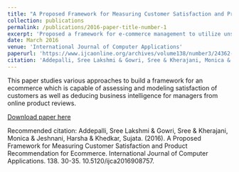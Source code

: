 ```yaml
---
title: "A Proposed Framework for Measuring Customer Satisfaction and Product Recommendation for Ecommerce"
collection: publications
permalink: /publications/2016-paper-title-number-1
excerpt: 'Proposed a framework for e-commerce management to utilize unstructured text reviews of products for aspect analysis to derive insights and recommend products using those insights utilizing Natural Language Processing.'
date: March 2016
venue: 'International Journal of Computer Applications'
paperurl: 'https://www.ijcaonline.org/archives/volume138/number3/24362-2016908757'
citation: 'Addepalli, Sree Lakshmi & Gowri, Sree & Kherajani, Monica & Jeshnani, Harsha & Khedkar, Sujata. (2016). A Proposed Framework for Measuring Customer Satisfaction and Product Recommendation for Ecommerce. International Journal of Computer Applications. 138. 30-35. 10.5120/ijca2016908757. '
---
```

This paper studies various approaches to build a framework for an ecommerce which is capable of assessing and modeling satisfaction of customers as well as deducing business intelligence for managers from online product reviews.

[Download paper here](https://www.ijcaonline.org/research/volume138/number3/addepalli-2016-ijca-908757.pdf)

Recommended citation: Addepalli, Sree Lakshmi & Gowri, Sree & Kherajani, Monica & Jeshnani, Harsha & Khedkar, Sujata. (2016). A Proposed Framework for Measuring Customer Satisfaction and Product Recommendation for Ecommerce. International Journal of Computer Applications. 138. 30-35. 10.5120/ijca2016908757. 
